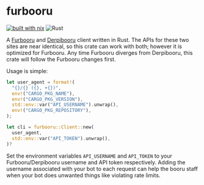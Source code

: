 # furbooru

[![built with nix](https://builtwithnix.org/badge.svg)](https://builtwithnix.org)
![Rust](https://github.com/Xe/furbooru/workflows/Rust/badge.svg)

A [Furbooru](https://furbooru.org) and [Derpibooru](https://derpibooru.org) client
written in Rust. The APIs for these two sites are near identical, so this crate
can work with both; however it is optimized for Furbooru. Any time Furbooru diverges
from Derpibooru, this crate will follow the Furbooru changes first.

Usage is simple:

```rust
let user_agent = format!(
  "{}/{} ({}, +{})",
  env!("CARGO_PKG_NAME"),
  env!("CARGO_PKG_VERSION"),
  std::env::var("API_USERNAME").unwrap(),
  env!("CARGO_PKG_REPOSITORY"),
);

let cli = furbooru::Client::new(
  user_agent,
  std::env::var("API_TOKEN").unwrap(),
)?
```

Set the environment variables `API_USERNAME` and `API_TOKEN` to your
Furbooru/Derpibooru username and API token respectively. Adding the username
associated with your bot to each request can help the booru staff when your bot
does unwanted things like violating rate limits.
